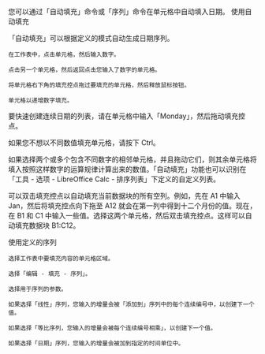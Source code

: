您可以通过「自动填充」命令或「序列」命令在单元格中自动填入日期。
使用自动填充

「自动填充」可以根据定义的模式自动生成日期序列。

    在工作表中，点击单元格，然后输入数字。

    点击另一个单元格，然后返回点击您输入了数字的单元格。

    将单元格右下角的填充控点拖过要填充的单元格，然后释放鼠标按钮。

    单元格以递增数字填充。



要快速创建连续日期的列表，请在单元格中输入「Monday」，然后拖动填充控点。

如果您不想以不同数值填充单元格，请按下 Ctrl。


如果选择两个或多个包含不同数字的相邻单元格，并且拖动它们，则其余单元格将填入按照这样数字的运算规律计算出来的数值。「自动填充」功能也可以识别在「工具 - 选项 - LibreOffice Calc - 排序列表」下定义的自定义列表。



可以双击填充控点以自动填充当前数据块的所有空列。例如，先在 A1 中输入 Jan，然后将填充控点向下拖至 A12 就会在第一列中得到十二个月份的值。现在，在 B1 和 C1 中输入一些值。选择这两个单元格，然后双击填充控点。这样可以自动填充数据块 B1:C12。

使用定义的序列

    选择工作表中要填充内容的单元格区域。

    选择「编辑 - 填充 - 序列」。

    选择用于序列的参数。

    如果选择「线性」序列，您输入的增量会被「添加到」序列中的每个连续编号中，以创建下一个值。

    如果选择「等比序列，您输入的增量会被每个连续编号相乘」，以创建下一个值。

    如果选择「日期」序列，您输入的增量会被加到指定的时间单位中。
